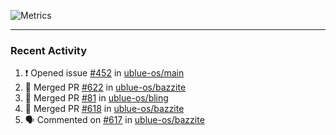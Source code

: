 ![Metrics](https://metrics.lecoq.io/KyleGospo?template=classic&base=header%2C%20activity%2C%20community%2C%20repositories%2C%20metadata&base.indepth=false&base.hireable=false&base.skip=false&config.timezone=America%2FLos_Angeles)

---
### Recent Activity
<!--START_SECTION:activity-->
1. ❗ Opened issue [#452](https://github.com/ublue-os/main/issues/452) in [ublue-os/main](https://github.com/ublue-os/main)
2. 🎉 Merged PR [#622](https://github.com/ublue-os/bazzite/pull/622) in [ublue-os/bazzite](https://github.com/ublue-os/bazzite)
3. 🎉 Merged PR [#81](https://github.com/ublue-os/bling/pull/81) in [ublue-os/bling](https://github.com/ublue-os/bling)
4. 🎉 Merged PR [#618](https://github.com/ublue-os/bazzite/pull/618) in [ublue-os/bazzite](https://github.com/ublue-os/bazzite)
5. 🗣 Commented on [#617](https://github.com/ublue-os/bazzite/issues/617#issuecomment-1859680535) in [ublue-os/bazzite](https://github.com/ublue-os/bazzite)
<!--END_SECTION:activity-->
